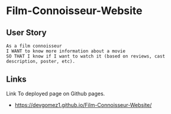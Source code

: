 # Film-Connoisseur-Website

## User Story

```
As a film connoisseur
I WANT to know more information about a movie
SO THAT I know if I want to watch it (based on reviews, cast description, poster, etc).

```

## Links 

Link To deployed page on Github pages.
- https://devgomez1.github.io/Film-Connoisseur-Website/
